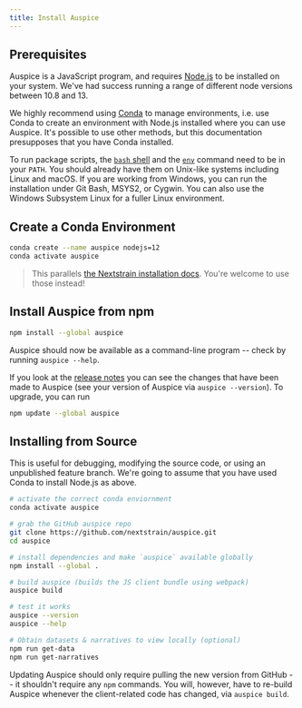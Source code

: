 ```yaml
---
title: Install Auspice
---
```


## Prerequisites
Auspice is a JavaScript program, and requires [Node.js](https://nodejs.org/) to be installed on your system.
We've had success running a range of different node versions between 10.8 and 13.

We highly recommend using [Conda](https://conda.io/docs/) to manage environments, i.e. use Conda to create an environment with Node.js installed where you can use Auspice.
It's possible to use other methods, but this documentation presupposes that you have Conda installed.

To run package scripts, the [`bash` shell](https://en.wikipedia.org/wiki/Bash_(Unix_shell)) and the [`env`](https://en.wikipedia.org/wiki/Env) command need to be in your `PATH`.
You should already have them on Unix-like systems including Linux and macOS.
If you are working from Windows, you can run the installation under Git Bash, MSYS2, or Cygwin.
You can also use the Windows Subsystem Linux for a fuller Linux environment.

## Create a Conda Environment
```bash
conda create --name auspice nodejs=12
conda activate auspice
```

> This parallels [the Nextstrain installation docs](https://nextstrain.org/docs/getting-started/local-installation#install-augur--auspice-with-conda-recommended).
You're welcome to use those instead!

## Install Auspice from npm


```bash
npm install --global auspice
```
Auspice should now be available as a command-line program -- check by running `auspice --help`.

If you look at the [release notes](releases/changelog.md) you can see the changes that have been made to Auspice (see your version of Auspice via `auspice --version`).
To upgrade, you can run

```bash
npm update --global auspice
```

## Installing from Source


This is useful for debugging, modifying the source code, or using an unpublished feature branch.
We're going to assume that you have used Conda to install Node.js as above.

```bash
# activate the correct conda enviornment
conda activate auspice

# grab the GitHub auspice repo
git clone https://github.com/nextstrain/auspice.git
cd auspice

# install dependencies and make `auspice` available globally
npm install --global .

# build auspice (builds the JS client bundle using webpack)
auspice build

# test it works
auspice --version
auspice --help

# Obtain datasets & narratives to view locally (optional)
npm run get-data
npm run get-narratives
```

Updating Auspice should only require pulling the new version from GitHub -- it shouldn't require any `npm` commands.
You will, however, have to re-build Auspice whenever the client-related code has changed, via `auspice build`.
